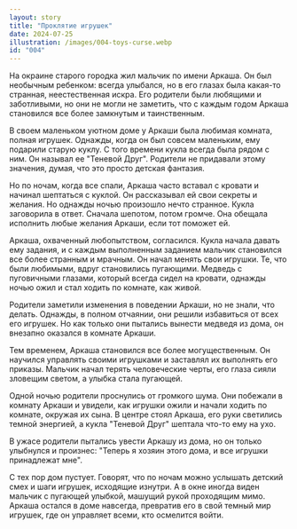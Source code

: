```yaml
---
layout: story
title: "Проклятие игрушек"
date: 2024-07-25
illustration: /images/004-toys-curse.webp
id: "004"
---
```


На окраине старого городка жил мальчик по имени Аркаша. Он был необычным ребенком: всегда улыбался, но в его глазах была какая-то странная, неестественная искра. Его родители были любящими и заботливыми, но они не могли не заметить, что с каждым годом Аркаша становился все более замкнутым и таинственным.

В своем маленьком уютном доме у Аркаши была любимая комната, полная игрушек. Однажды, когда он был совсем маленьким, ему подарили старую куклу. С того времени кукла всегда была рядом с ним. Он называл ее "Теневой Друг". Родители не придавали этому значения, думая, что это просто детская фантазия.

Но по ночам, когда все спали, Аркаша часто вставал с кровати и начинал шептаться с куклой. Он рассказывал ей свои секреты и желания. Но однажды ночью произошло нечто странное. Кукла заговорила в ответ. Сначала шепотом, потом громче. Она обещала исполнить любые желания Аркаши, если тот поможет ей.

Аркаша, охваченный любопытством, согласился. Кукла начала давать ему задания, и с каждым выполненным заданием мальчик становился все более странным и мрачным. Он начал менять свои игрушки. Те, что были любимыми, вдруг становились пугающими. Медведь с пуговичными глазами, который всегда сидел на кровати, однажды ночью ожил и стал ходить по комнате, как живой.

Родители заметили изменения в поведении Аркаши, но не знали, что делать. Однажды, в полном отчаянии, они решили избавиться от всех его игрушек. Но как только они пытались вынести медведя из дома, он внезапно оказался в комнате Аркаши.

Тем временем, Аркаша становился все более могущественным. Он научился управлять своими игрушками и заставлял их выполнять его приказы. Мальчик начал терять человеческие черты, его глаза сияли зловещим светом, а улыбка стала пугающей.

Одной ночью родители проснулись от громкого шума. Они побежали в комнату Аркаши и увидели, как игрушки ожили и начали ходить по комнате, окружая их сына. В центре стоял Аркаша, его руки светились темной энергией, а кукла "Теневой Друг" шептала что-то ему на ухо.

В ужасе родители пытались увести Аркашу из дома, но он только улыбнулся и произнес: "Теперь я хозяин этого дома, и все игрушки принадлежат мне".

С тех пор дом пустует. Говорят, что по ночам можно услышать детский смех и шаги игрушек, исходящие изнутри. А в окне иногда виден мальчик с пугающей улыбкой, машущий рукой проходящим мимо. Аркаша остался в доме навсегда, превратив его в свой темный мир игрушек, где он управляет всеми, кто осмелится войти.